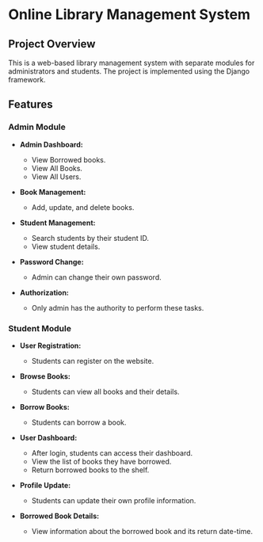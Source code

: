 # Online Library Management System

## Project Overview

This is a web-based library management system with separate modules for administrators and students. The project is implemented using the Django framework.

## Features

### Admin Module

- **Admin Dashboard:**
  - View Borrowed books.
  - View All Books.
  - View All Users.

- **Book Management:**
  - Add, update, and delete books.

- **Student Management:**
  - Search students by their student ID.
  - View student details.

- **Password Change:**
  - Admin can change their own password.

- **Authorization:**
  - Only admin has the authority to perform these tasks.

### Student Module

- **User Registration:**
  - Students can register on the website.

- **Browse Books:**
  - Students can view all books and their details.

- **Borrow Books:**
  - Students can borrow a book.

- **User Dashboard:**
  - After login, students can access their dashboard.
  - View the list of books they have borrowed.
  - Return borrowed books to the shelf.

- **Profile Update:**
  - Students can update their own profile information.

- **Borrowed Book Details:**
  - View information about the borrowed book and its return date-time.

